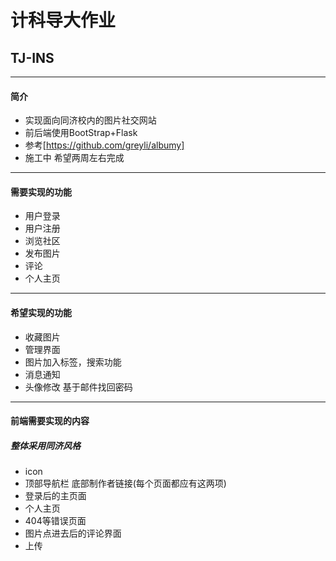 # 计科导大作业
## TJ-INS
---
#### 简介
* 实现面向同济校内的图片社交网站
* 前后端使用BootStrap+Flask
* 参考[https://github.com/greyli/albumy]
* 施工中 希望两周左右完成

---
#### 需要实现的功能
* 用户登录
* 用户注册
* 浏览社区
* 发布图片
* 评论
* 个人主页
---
#### 希望实现的功能
* 收藏图片
* 管理界面
* 图片加入标签，搜索功能
* 消息通知
* 头像修改 基于邮件找回密码
---
#### 前端需要实现的内容
##### 整体采用同济风格
* icon
* 顶部导航栏 底部制作者链接(每个页面都应有这两项)
* 登录后的主页面
* 个人主页
* 404等错误页面
* 图片点进去后的评论界面
* 上传
